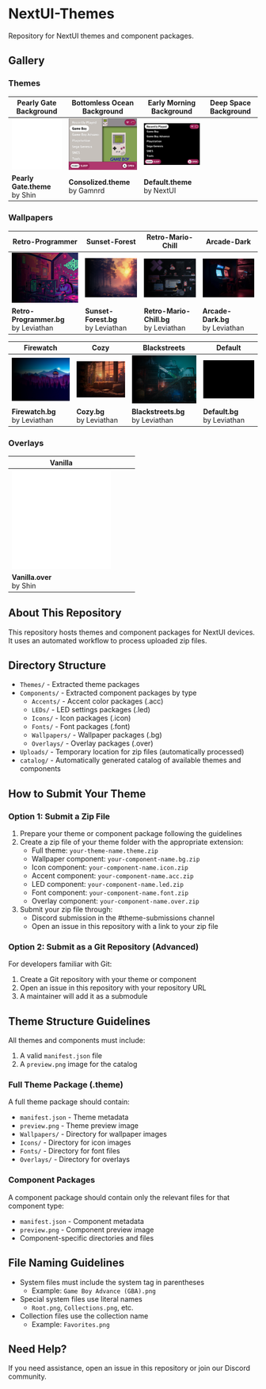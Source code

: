 # NextUI-Themes

Repository for NextUI themes and component packages.

## Gallery

### Themes

| Pearly Gate Background | Bottomless Ocean Background | Early Morning Background | Deep Space Background |
| -- | -- | -- | -- |
| <img src="https://raw.githubusercontent.com/Leviathanium/NextUI-Themes/main/Catalog/Themes/previews/Pearly%20Gate.theme.png" width="200"> | <img src="https://raw.githubusercontent.com/Leviathanium/NextUI-Themes/main/Catalog/Themes/previews/Consolized.theme.png" width="200"> | <img src="https://raw.githubusercontent.com/Leviathanium/NextUI-Themes/main/Catalog/Themes/previews/Default.theme.png" width="200"> | |
| **Pearly Gate.theme**<br>by Shin | **Consolized.theme**<br>by Gamnrd | **Default.theme**<br>by NextUI | |

### Wallpapers

| Retro-Programmer | Sunset-Forest | Retro-Mario-Chill | Arcade-Dark |
| -- | -- | -- | -- |
| <img src="https://raw.githubusercontent.com/Leviathanium/NextUI-Themes/main/Catalog/Components/Wallpapers/previews/Retro-Programmer.bg.png" width="200"> | <img src="https://raw.githubusercontent.com/Leviathanium/NextUI-Themes/main/Catalog/Components/Wallpapers/previews/Sunset-Forest.bg.png" width="200"> | <img src="https://raw.githubusercontent.com/Leviathanium/NextUI-Themes/main/Catalog/Components/Wallpapers/previews/Retro-Mario-Chill.bg.png" width="200"> | <img src="https://raw.githubusercontent.com/Leviathanium/NextUI-Themes/main/Catalog/Components/Wallpapers/previews/Arcade-Dark.bg.png" width="200"> |
| **Retro-Programmer.bg**<br>by Leviathan | **Sunset-Forest.bg**<br>by Leviathan | **Retro-Mario-Chill.bg**<br>by Leviathan | **Arcade-Dark.bg**<br>by Leviathan |

| Firewatch | Cozy | Blackstreets | Default |
| -- | -- | -- | -- |
| <img src="https://raw.githubusercontent.com/Leviathanium/NextUI-Themes/main/Catalog/Components/Wallpapers/previews/Firewatch.bg.png" width="200"> | <img src="https://raw.githubusercontent.com/Leviathanium/NextUI-Themes/main/Catalog/Components/Wallpapers/previews/Cozy.bg.png" width="200"> | <img src="https://raw.githubusercontent.com/Leviathanium/NextUI-Themes/main/Catalog/Components/Wallpapers/previews/Blackstreets.bg.png" width="200"> | <img src="https://raw.githubusercontent.com/Leviathanium/NextUI-Themes/main/Catalog/Components/Wallpapers/previews/Default.bg.png" width="200"> |
| **Firewatch.bg**<br>by Leviathan | **Cozy.bg**<br>by Leviathan | **Blackstreets.bg**<br>by Leviathan | **Default.bg**<br>by Leviathan |

### Overlays

| Vanilla |  |  |  |
| -- | -- | -- | -- |
| <img src="https://raw.githubusercontent.com/Leviathanium/NextUI-Themes/main/Catalog/Components/Overlays/previews/Vanilla.over.png" width="200"> | | | |
| **Vanilla.over**<br>by Shin | | | |

## About This Repository

This repository hosts themes and component packages for NextUI devices. It uses an automated workflow to process uploaded zip files.

## Directory Structure

- `Themes/` - Extracted theme packages
- `Components/` - Extracted component packages by type
  - `Accents/` - Accent color packages (.acc)
  - `LEDs/` - LED settings packages (.led)
  - `Icons/` - Icon packages (.icon)
  - `Fonts/` - Font packages (.font)
  - `Wallpapers/` - Wallpaper packages (.bg)
  - `Overlays/` - Overlay packages (.over)
- `Uploads/` - Temporary location for zip files (automatically processed)
- `catalog/` - Automatically generated catalog of available themes and components

## How to Submit Your Theme

### Option 1: Submit a Zip File

1. Prepare your theme or component package following the guidelines
2. Create a zip file of your theme folder with the appropriate extension:
   - Full theme: `your-theme-name.theme.zip`
   - Wallpaper component: `your-component-name.bg.zip`
   - Icon component: `your-component-name.icon.zip`
   - Accent component: `your-component-name.acc.zip`
   - LED component: `your-component-name.led.zip`
   - Font component: `your-component-name.font.zip`
   - Overlay component: `your-component-name.over.zip`
3. Submit your zip file through:
   - Discord submission in the #theme-submissions channel
   - Open an issue in this repository with a link to your zip file

### Option 2: Submit as a Git Repository (Advanced)

For developers familiar with Git:

1. Create a Git repository with your theme or component
2. Open an issue in this repository with your repository URL
3. A maintainer will add it as a submodule

## Theme Structure Guidelines

All themes and components must include:

1. A valid `manifest.json` file
2. A `preview.png` image for the catalog

### Full Theme Package (.theme)

A full theme package should contain:
- `manifest.json` - Theme metadata
- `preview.png` - Theme preview image
- `Wallpapers/` - Directory for wallpaper images
- `Icons/` - Directory for icon images
- `Fonts/` - Directory for font files
- `Overlays/` - Directory for overlays

### Component Packages

A component package should contain only the relevant files for that component type:
- `manifest.json` - Component metadata
- `preview.png` - Component preview image
- Component-specific directories and files

## File Naming Guidelines

- System files must include the system tag in parentheses
  - Example: `Game Boy Advance (GBA).png`
- Special system files use literal names
  - `Root.png`, `Collections.png`, etc.
- Collection files use the collection name
  - Example: `Favorites.png`

## Need Help?

If you need assistance, open an issue in this repository or join our Discord community.
